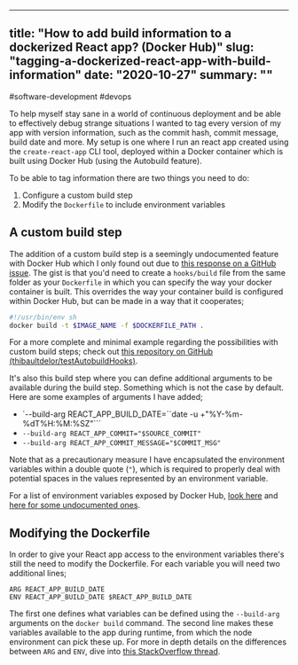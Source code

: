 
---
title: "How to add build information to a dockerized React app? (Docker Hub)"
slug: "tagging-a-dockerized-react-app-with-build-information"
date: "2020-10-27"
summary: ""
---

#software-development #devops

To help myself stay sane in a world of continuous deployment and be able to effectively debug strange situations I wanted to tag every version of my app with version information, such as the commit hash, commit message, build date and more. My setup is one where I run an react app created using the `create-react-app` CLI tool, deployed within a Docker container which is built using Docker Hub (using the Autobuild feature).


To be able to tag information there are two things you need to do:

1. Configure a custom build step
2. Modify the `Dockerfile` to include environment variables


## A custom build step

The addition of a custom build step is a seemingly undocumented feature with Docker Hub which I only found out due to [this response on a GitHub issue](https://github.com/docker/hub-feedback/issues/508#issuecomment-222520720). The gist is that you'd need to create a `hooks/build` file from the same folder as your `Dockerfile` in which you can specify the way your docker container is built. This overrides the way your container build is configured within Docker Hub, but can be made in a way that it cooperates;

```bash
#!/usr/bin/env sh
docker build -t $IMAGE_NAME -f $DOCKERFILE_PATH .
```

For a more complete and minimal example regarding the possibilities with custom build steps; check out [this repository on GitHub (thibaultdelor/testAutobuildHooks)](https://github.com/thibaultdelor/testAutobuildHooks).

It's also this build step where you can define additional arguments to be available during the build step. Something which is not the case by default. Here are some examples of arguments I have added;

- `--build-arg REACT_APP_BUILD_DATE=``date -u +"%Y-%m-%dT%H:%M:%SZ"```
- `--build-arg REACT_APP_COMMIT="$SOURCE_COMMIT"`
- `--build-arg REACT_APP_COMMIT_MESSAGE="$COMMIT_MSG"`

Note that as a precautionary measure I have encapsulated the environment variables within a double quote (`"`), which is required to properly deal with potential spaces in the values represented by an environment variable.

For a list of environment variables exposed by Docker Hub, [look here](https://docs.docker.com/docker-hub/builds/advanced/) and [here for some undocumented ones](https://github.com/docker/hub-feedback/issues/508#issuecomment-240616319).


## Modifying the Dockerfile

In order to give your React app access to the environment variables there's still the need to modify the Dockerfile. For each variable you will need two additional lines;

```
ARG REACT_APP_BUILD_DATE
ENV REACT_APP_BUILD_DATE $REACT_APP_BUILD_DATE
```

The first one defines what variables can be defined using the `--build-arg` arguments on the `docker build` command. The second line makes these variables available to the app during runtime, from which the node environment can pick these up. For more in depth details on the differences between `ARG` and `ENV`, dive into [this StackOverflow thread](https://stackoverflow.com/a/41919137/1720761).

